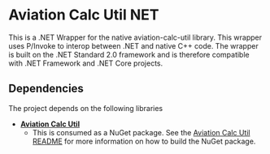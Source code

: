 # Aviation Calc Util NET

This is a .NET Wrapper for the native aviation-calc-util library. This wrapper uses P/Invoke to interop between .NET and native C++ code.
The wrapper is built on the .NET Standard 2.0 framework and is therefore compatible with .NET Framework and .NET Core projects.

## Dependencies
The project depends on the following libraries
- **[Aviation Calc Util](https://github.com/997R8V10/aviation-calc-util)**
	- This is consumed as a NuGet package. See the [Aviation Calc Util README](https://github.com/997R8V10/aviation-calc-util#readme)
	for more information on how to build the NuGet package.

